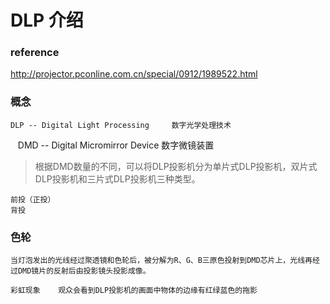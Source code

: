 # DLP 介绍

### reference

http://projector.pconline.com.cn/special/0912/1989522.html

### 概念

    DLP -- Digital Light Processing     数字光学处理技术
    DMD -- Digital Micromirror Device   数字微镜装置

> 根据DMD数量的不同，可以将DLP投影机分为单片式DLP投影机，双片式DLP投影机和三片式DLP投影机三种类型。

    前投（正投）
    背投
    
    

### 色轮
    
    当灯泡发出的光线经过聚透镜和色轮后，被分解为R、G、B三原色投射到DMD芯片上，光线再经过DMD镜片的反射后由投影镜头投影成像。
    
    彩虹现象    观众会看到DLP投影机的画面中物体的边缘有红绿蓝色的拖影
    

